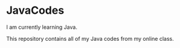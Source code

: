 # JavaCodes

I am currently learning Java.

This repository contains all of my Java codes from my online class.

